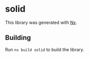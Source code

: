 # solid

This library was generated with [Nx](https://nx.dev).

## Building

Run `nx build solid` to build the library.
